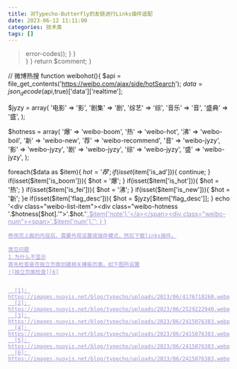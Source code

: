 ```yaml
---
title: 对Typecho-Butterfly的友链进行Links插件适配
date: 2023-06-12 11:11:00
categories: 技术类
tags: []
---
```


>error-codes));
         }
     }        
    }
}
return $comment;
}

// 微博热搜
function weibohot(){
$api = file_get_contents('https://weibo.com/ajax/side/hotSearch');
$data = json_decode($api,true)['data']['realtime'];

$jyzy = array(
	'电影' => '影',
	'剧集' => '剧',
	'综艺' => '综',
	'音乐' => '音',
	'盛典' => '盛',
);

$hotness = array(
    '爆' => 'weibo-boom',
    '热' => 'weibo-hot',
    '沸' => 'weibo-boil',
    '新' => 'weibo-new',
    '荐' => 'weibo-recommend',
    '音' => 'weibo-jyzy',
    '影' => 'weibo-jyzy',
    '剧' => 'weibo-jyzy',
    '综' => 'weibo-jyzy',
    '盛' => 'weibo-jyzy',
    );

foreach($data as $item){
	$hot = '荐';
	if(isset($item['is_ad'])){
		continue;
	}
	if(isset($item['is_boom'])){
		$hot = '爆';
	}
	if(isset($item['is_hot'])){
		$hot = '热';
	}
	if(isset($item['is_fei'])){
		$hot = '沸';
	}
	if(isset($item['is_new'])){
		$hot = '新';
	}e
	if(isset($item['flag_desc'])){
		$hot = $jyzy[$item['flag_desc']];
	}
	echo '<div class="weibo-list-item"><div class="weibo-hotness '.$hotness[$hot].'">'.$hot.'</div><span class="weibo-title"><a title="'.$item['note'].'" href="https://s.weibo.com/weibo?q=%23' . $item['word'] . '%23" target="_blank" rel="external nofollow noreferrer" style="color:#a08ed5">'.$item['note'].'</a></span><div class="weibo-num"><span>'.$item['num'].'</span></div></div>';
    }
}
```
修改完上面的内容后，需要外观设置成插件模式，然后下载links插件。

常见问题
1.为什么不显示
首先检查是否独立页面创建相关模板页面，如下图所设置
![独立页面检查][6]


  [1]: https://images.nuoyis.net/blog/typecho/uploads/2023/06/4176718260.webp
  [2]: https://images.nuoyis.net/blog/typecho/uploads/2023/06/2529222940.webp
  [3]: https://images.nuoyis.net/blog/typecho/uploads/2023/06/2415076383.webp
  [4]: https://images.nuoyis.net/blog/typecho/uploads/2023/06/2415076383.webp
  [5]: https://images.nuoyis.net/blog/typecho/uploads/2023/06/2415076383.webp
  [6]: https://images.nuoyis.net/blog/typecho/uploads/2023/06/2415076383.webp
